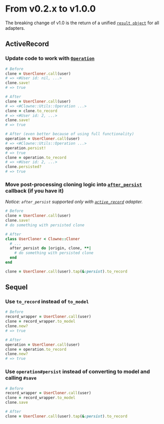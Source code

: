 # From v0.2.x to v1.0.0

The breaking change of v1.0 is the return of a unified [`result object`](operation.md) for all adapters.

## ActiveRecord

### Update code to work with [`Operation`](operation.md)

```ruby
# Before
clone = UserCloner.call(user)
# => <#User id: nil, ...>
clone.save!
# => true

# After
clone = UserCloner.call(user)
# => <#Clowne::Utils::Operation ...>
clone = clone.to_record
# => <#User id: 2, ...>
clone.save!
# => true

# After (even better because of using full functionality)
operation = UserCloner.call(user)
# => <#Clowne::Utils::Operation ...>
operation.persist!
# => true
clone = operation.to_record
# => <#User id: 2, ...>
clone.persisted?
# => true
```

### Move post-processing cloning logic into [`after_persist`](after_persist.md) callback (if you have it)

*Notice: `after_persist` supported only with [`active_record`](active_record.md) adapter.*

```ruby
# Before
clone = UserCloner.call(user)
clone.save!
# do something with persisted clone

# After
class UserCloner < Clowne::Cloner
  # ...
  after_persist do |origin, clone, **|
    # do something with persisted clone
  end
end

clone = UserCloner.call(user).tap(&:persist).to_record
```
## Sequel

### Use `to_record` instead of `to_model`

```ruby
# Before
record_wrapper = UserCloner.call(user)
clone = record_wrapper.to_model
clone.new?
# => true

# After
operation = UserCloner.call(user)
clone = operation.to_record
clone.new?
# => true
```

### Use `operation#persist` instead of converting to model and calling `#save`

```ruby
# Before
record_wrapper = UserCloner.call(user)
clone = record_wrapper.to_model
clone.save

# After
clone = UserCloner.call(user).tap(&:persist).to_record
```

